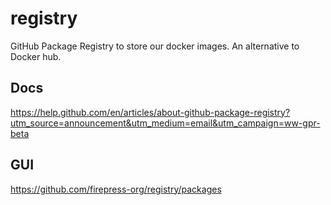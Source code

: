 # registry

GitHub Package Registry to store our docker images. An alternative to Docker hub.

## Docs

https://help.github.com/en/articles/about-github-package-registry?utm_source=announcement&utm_medium=email&utm_campaign=ww-gpr-beta

## GUI

https://github.com/firepress-org/registry/packages
